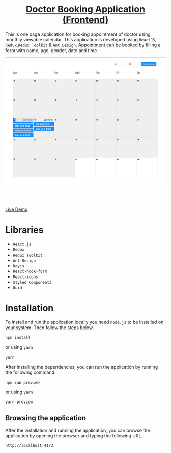 <br />
<p align="center">
  <h1 align="center"><a href="https://doctor-booking-app.netlify.app">Doctor Booking Application (Frontend)</a></h1>
</p>

This is one page application for booking appointment of doctor using monthly viewable calendar. This application is developed using `ReactJS`, `Redux`,`Redux Toolkit` & `Ant Design`. Appointment can be booked by filling a form with name, age, gender, date and time.

<img src="./index.png" style="margin-bottom:50px" height="400" />

[Live Demo](https://doctor-booking-app.netlify.app/year/2022/month/5)

# Libraries

- `React.js`
- `Redux`
- `Redux Toolkit`
- `Ant Design`
- `Dayjs`
- `React-hook-form`
- `React-icons`
- `Styled Components`
- `Uuid`

# Installation

To install and run the application locally you need `node.js` to be installed on your system. Then follow the steps below.

```bash
npm install
```

or using `yarn`

```bash
yarn
```

After installing the dependencies, you can run the application by running the following command.

```bash
npm run preview
```

or using `yarn`

```bash
yarn preview
```

## Browsing the application

After the installation and running the application, you can browse the application by opening the browser and typing the following URL.

```bash
http://localhost:4173
```
